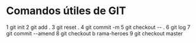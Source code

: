 # Comandos útiles de GIT

1  git init
2 git add .
3 git reset .
4 git commit -m
5 git checkout -- .
6 git log
7 git commit --amend
8 git checkout b rama-heroes
9 git checkout master

